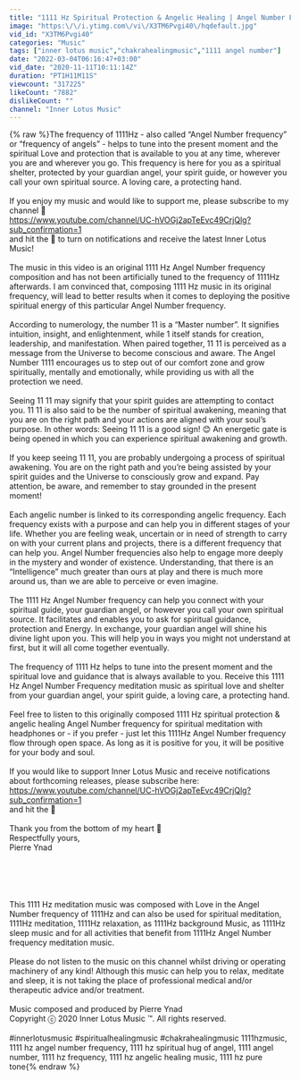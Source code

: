 ```yaml
---
title: "1111 Hz Spiritual Protection & Angelic Healing | Angel Number Frequency Energy | Meditation Music"
image: "https:\/\/i.ytimg.com\/vi\/X3TM6Pvgi40\/hqdefault.jpg"
vid_id: "X3TM6Pvgi40"
categories: "Music"
tags: ["inner lotus music","chakrahealingmusic","1111 angel number"]
date: "2022-03-04T06:16:47+03:00"
vid_date: "2020-11-11T10:11:14Z"
duration: "PT1H11M11S"
viewcount: "317225"
likeCount: "7882"
dislikeCount: ""
channel: "Inner Lotus Music"
---
```

{% raw %}The frequency of 1111Hz - also called “Angel Number frequency” or “frequency of angels” - helps to tune into the present moment and the spiritual Love and protection that is available to you at any time, wherever you are and wherever you go. This frequency is here for you as a spiritual shelter, protected by your guardian angel, your spirit guide, or however you call your own spiritual source. A loving care, a protecting hand. <br /><br />If you enjoy my music and would like to support me, please subscribe to my channel 💖 <br /><a rel="nofollow" target="blank" href="https://www.youtube.com/channel/UC-hVOGj2apTeEvc49CrjQlg?sub_confirmation=1">https://www.youtube.com/channel/UC-hVOGj2apTeEvc49CrjQlg?sub_confirmation=1</a> <br />and hit the 🔔 to turn on notifications and receive the latest Inner Lotus Music! <br /><br />The music in this video is an original 1111 Hz Angel Number frequency composition and has not been artificially tuned to the frequency of 1111Hz afterwards. I am convinced that, composing 1111 Hz music in its original frequency, will lead to better results when it comes to deploying the positive spiritual energy of this particular Angel Number frequency. <br /><br />According to numerology, the number 11 is a “Master number”. It signifies intuition, insight, and enlightenment, while 1 itself stands for creation, leadership, and manifestation. When paired together, 11 11 is perceived as a message from the Universe to become conscious and aware. The Angel Number 1111 encourages us to step out of our comfort zone and grow spiritually, mentally and emotionally, while providing us with all the protection we need. <br /><br />Seeing 11 11 may signify that your spirit guides are attempting to contact you. 11 11 is also said to be the number of spiritual awakening, meaning that you are on the right path and your actions are aligned with your soul’s purpose. In other words: Seeing 11 11 is a good sign! 😊  An energetic gate is being opened in which you can experience spiritual awakening and growth.<br /><br />If you keep seeing 11 11, you are probably undergoing a process of spiritual awakening. You are on the right path and you’re being assisted by your spirit guides and the Universe to consciously grow and expand. Pay attention, be aware, and remember to stay grounded in the present moment!<br /><br />Each angelic number is linked to its corresponding angelic frequency. Each frequency exists with a purpose and can help you in different stages of your life. Whether you are feeling weak, uncertain or in need of strength to carry on with your current plans and projects, there is a different frequency that can help you. Angel Number frequencies also help to engage more deeply in the mystery and wonder of existence. Understanding, that there is an “Intelligence” much greater than ours at play and there is much more around us, than we are able to perceive or even imagine.<br /><br />The 1111 Hz Angel Number frequency can help you connect with your spiritual guide, your guardian angel, or however you call your own spiritual source. It facilitates and enables you to ask for spiritual guidance, protection and Energy. In exchange, your guardian angel will shine his divine light upon you. This will help you in ways you might not understand at first, but it will all come together eventually.<br /><br />The frequency of 1111 Hz helps to tune into the present moment and the spiritual love and guidance that is always available to you. Receive this 1111 Hz Angel Number Frequency meditation music as spiritual love and shelter from your guardian angel, your spirit guide, a loving care, a protecting hand.<br /><br />Feel free to listen to this originally composed 1111 Hz spiritual protection &amp; angelic healing Angel Number frequency for spiritual meditation with headphones or - if you prefer - just let this 1111Hz Angel Number frequency flow through open space. As long as it is positive for you, it will be positive for your body and soul. <br /><br />If you would like to support Inner Lotus Music and receive notifications about forthcoming releases, please subscribe here: <br /><a rel="nofollow" target="blank" href="https://www.youtube.com/channel/UC-hVOGj2apTeEvc49CrjQlg?sub_confirmation=1">https://www.youtube.com/channel/UC-hVOGj2apTeEvc49CrjQlg?sub_confirmation=1</a> <br />and hit the 🔔 <br /><br />Thank you from the bottom of my heart 💖 <br />Respectfully yours, <br />Pierre Ynad <br /><br /><br /><br /><br /><br />This 1111 Hz meditation music was composed with Love in the Angel Number frequency of 1111Hz and can also be used for spiritual meditation, 1111Hz meditation, 1111Hz relaxation, as 1111Hz background Music, as 1111Hz sleep music and for all activities that benefit from 1111Hz Angel Number frequency meditation music. <br /><br />Please do not listen to the music on this channel whilst driving or operating machinery of any kind! Although this music can help you to relax, meditate and sleep, it is not taking the place of professional medical and/or therapeutic advice and/or treatment. <br /><br />Music composed and produced by Pierre Ynad <br />Copyright ⓒ 2020 Inner Lotus Music ™. All rights reserved. <br /><br />#innerlotusmusic #spiritualhealingmusic #chakrahealingmusic  1111hzmusic, 1111 hz angel number frequency, 1111 hz spiritual hug of angel, 1111 angel number, 1111 hz frequency, 1111 hz angelic healing music, 1111 hz pure tone{% endraw %}
